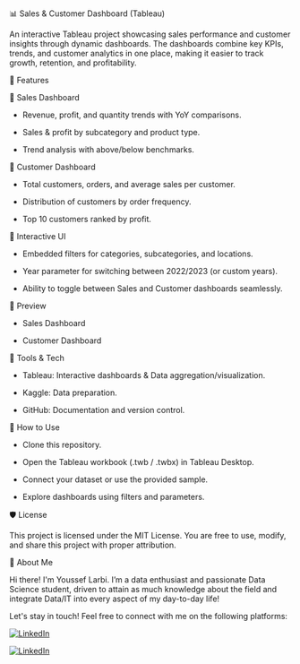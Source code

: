 📊 Sales & Customer Dashboard (Tableau)


An interactive Tableau project showcasing sales performance and customer insights through dynamic dashboards. The dashboards combine key KPIs, trends, and customer analytics in one place, making it easier to track growth, retention, and profitability.


🔹 Features


🔹 Sales Dashboard


  - Revenue, profit, and quantity trends with YoY comparisons.

  - Sales & profit by subcategory and product type.

  - Trend analysis with above/below benchmarks.


🔹 Customer Dashboard


  - Total customers, orders, and average sales per customer.

  - Distribution of customers by order frequency.

  - Top 10 customers ranked by profit.


🔹 Interactive UI


  - Embedded filters for categories, subcategories, and locations.

  - Year parameter for switching between 2022/2023 (or custom years).

  - Ability to toggle between Sales and Customer dashboards seamlessly.


🔹 Preview


  - Sales Dashboard

  - Customer Dashboard


🔹 Tools & Tech


  - Tableau: Interactive dashboards & Data aggregation/visualization.

  - Kaggle: Data preparation.

  - GitHub: Documentation and version control.


🔹 How to Use


  - Clone this repository.

  - Open the Tableau workbook (.twb / .twbx) in Tableau Desktop.

  - Connect your dataset or use the provided sample.

  - Explore dashboards using filters and parameters.


🛡️ License

This project is licensed under the MIT License. You are free to use, modify, and share this project with proper attribution.

🌟 About Me

Hi there! I'm Youssef Larbi. I’m a data enthusiast and passionate Data Science student, driven to attain as much knowledge about the field and integrate Data/IT into every aspect of my day-to-day life!

Let's stay in touch! Feel free to connect with me on the following platforms:

[![LinkedIn](https://img.shields.io/badge/LinkedIn-0077B5?style=for-the-badge&logo=linkedin&logoColor=white)](https://www.linkedin.com/in/youssef-larbi-1350a5283/)

[![LinkedIn](https://img.shields.io/badge/LinkedIn-0077B5?style=for-the-badge&logo=linkedin&logoColor=white)](https://www.linkedin.com/in/youssef-larbi-1350a5283/)
